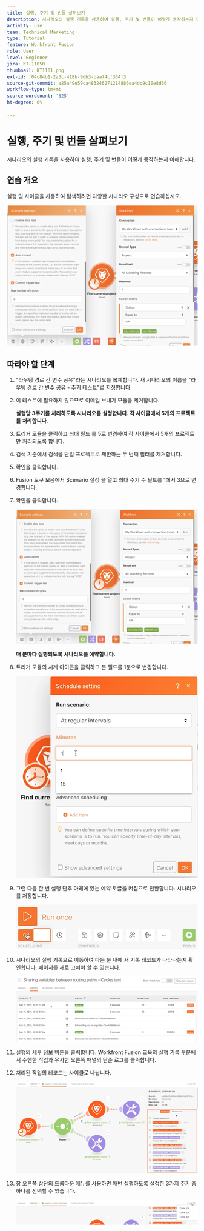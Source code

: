 ```yaml
---
title: 실행, 주기 및 번들 살펴보기
description: 시나리오의 실행 기록을 사용하여 실행, 주기 및 번들이 어떻게 동작하는지 이해합니다.
activity: use
team: Technical Marketing
type: Tutorial
feature: Workfront Fusion
role: User
level: Beginner
jira: KT-11050
thumbnail: KT1101.png
exl-id: f04c84b1-2a3c-418b-9db3-baa74cf364f3
source-git-commit: a25a49e59ca483246271214886ea4dc9c10e8d66
workflow-type: tm+mt
source-wordcount: '325'
ht-degree: 0%

---
```


# 실행, 주기 및 번들 살펴보기

시나리오의 실행 기록을 사용하여 실행, 주기 및 번들이 어떻게 동작하는지 이해합니다.

## 연습 개요

실행 및 사이클을 사용하여 탐색하려면 다양한 시나리오 구성으로 연습하십시오.

![실행 주기 및 번들 살펴보기 Image 1](../12-exercises/assets/exploring-runs-cycles-and-bundles-walkthrough-1.png)

## 따라야 할 단계

1. &quot;라우팅 경로 간 변수 공유&quot;라는 시나리오를 복제합니다. 새 시나리오의 이름을 &quot;라우팅 경로 간 변수 공유 - 주기 테스트&quot;로 지정합니다.
1. 이 테스트에 필요하지 않으므로 이메일 보내기 모듈을 제거합니다.

   **실행당 3주기를 처리하도록 시나리오를 설정합니다. 각 사이클에서 5개의 프로젝트를 처리합니다.**

1. 트리거 모듈을 클릭하고 최대 필드 를 5로 변경하여 각 사이클에서 5개의 프로젝트만 처리되도록 합니다.
1. 검색 기준에서 검색을 단일 프로젝트로 제한하는 두 번째 필터를 제거합니다.
1. 확인을 클릭합니다.

1. Fusion 도구 모음에서 Scenario 설정 을 열고 최대 주기 수 필드를 1에서 3으로 변경합니다.
1. 확인을 클릭합니다.

   ![실행 주기 및 번들 살펴보기 Image 1](../12-exercises/assets/exploring-runs-cycles-and-bundles-walkthrough-1.png)


   **매 분마다 실행되도록 시나리오를 예약합니다.**

1. 트리거 모듈의 시계 아이콘을 클릭하고 분 필드를 1분으로 변경합니다.

   ![실행 주기 및 번들 살펴보기 Image 2](../12-exercises/assets/exploring-runs-cycles-and-bundles-walkthrough-2.png)

1. 그런 다음 한 번 실행 단추 아래에 있는 예약 토글을 켜짐으로 전환합니다. 시나리오를 저장합니다.

   ![실행 주기 및 번들 살펴보기 Image 3](../12-exercises/assets/exploring-runs-cycles-and-bundles-walkthrough-3.png)

1. 시나리오의 실행 기록으로 이동하여 다음 분 내에 새 기록 레코드가 나타나는지 확인합니다. 페이지를 새로 고쳐야 할 수 있습니다.

   ![실행 주기 및 번들 살펴보기 Image 1](../12-exercises/assets/exploring-runs-cycles-and-bundles-walkthrough-4.png)

1. 실행의 세부 정보 버튼을 클릭합니다. Workfront Fusion 교육의 실행 기록 부분에서 수행한 작업과 유사한 오른쪽 패널의 단순 로그를 클릭합니다.
1. 처리된 작업의 레코드는 사이클로 나뉩니다.

   ![실행 주기 및 번들 살펴보기 Image 5](../12-exercises/assets/exploring-runs-cycles-and-bundles-walkthrough-5.png)

1. 창 오른쪽 상단의 드롭다운 메뉴를 사용하면 매번 실행하도록 설정한 3가지 주기 중 하나를 선택할 수 있습니다.

   ![실행 주기 및 번들 살펴보기 Image 6](../12-exercises/assets/exploring-runs-cycles-and-bundles-walkthrough-6.png)
